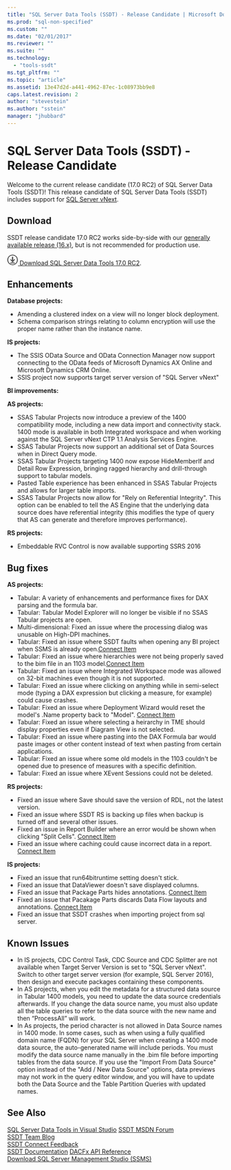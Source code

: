 ```yaml
---
title: "SQL Server Data Tools (SSDT) - Release Candidate | Microsoft Docs"
ms.prod: "sql-non-specified"
ms.custom: ""
ms.date: "02/01/2017"
ms.reviewer: ""
ms.suite: ""
ms.technology: 
  - "tools-ssdt"
ms.tgt_pltfrm: ""
ms.topic: "article"
ms.assetid: 13e47d2d-a441-4962-87ec-1c08973bb9e8
caps.latest.revision: 2
author: "stevestein"
ms.author: "sstein"
manager: "jhubbard"
---
```

# SQL Server Data Tools (SSDT) - Release Candidate
Welcome to the current release candidate (17.0 RC2) of SQL Server Data Tools (SSDT)!  This release candidate of SQL Server Data Tools (SSDT) includes support for [SQL Server vNext](https://msdn.microsoft.com/library/mt788653.aspx). 


## Download

SSDT release candidate 17.0 RC2 works side-by-side with our [generally available release &#40;16.x&#41;](../ssdt/download-sql-server-data-tools-ssdt.md), but is not recommended for production use. 
  
![download](../ssdt/media/download.png)[ Download SQL Server Data Tools 17.0 RC2](https://go.microsoft.com/fwlink/?linkid=837939). 


## Enhancements

**Database projects:**
- Amending a clustered index on a view will no longer block deployment.
- Schema comparison strings relating to column encryption will use the proper name rather than the instance name.   

**IS projects:**
- The SSIS OData Source and OData Connection Manager now support connecting to the OData feeds of Microsoft Dynamics AX Online and Microsoft Dynamics CRM Online.
- SSIS project now supports target server version of "SQL Server vNext" 


**BI improvements:**

**AS projects:**
- SSAS Tabular Projects now introduce a preview of the 1400 compatibility mode, including a new data import and connectivity stack. 1400 mode is available in both Integrated workspace and when working against the SQL Server vNext CTP 1.1 Analysis Services Engine.
- SSAS Tabular Projects now support an additional set of Data Sources when in Direct Query mode.
- SSAS Tabular Projects targeting 1400 now expose HideMemberIf and Detail Row Expression, bringing ragged hierarchy and drill-through support to tabular models.
- Pasted Table experience has been enhanced in SSAS Tabular Projects and allows for larger table imports.
- SSAS Tabular Projects now allow for "Rely on Referential Integrity". This option can be enabled to tell the AS Engine that the underlying data source does have referential integrity (this modifies the type of query that AS can generate and therefore improves performance).

**RS projects:**
- Embeddable RVC Control is now available supporting SSRS 2016

## Bug fixes

**AS projects:**

- Tabular: A variety of enhancements and performance fixes for DAX parsing and the formula bar.
- Tabular: Tabular Model Explorer will no longer be visible if no SSAS Tabular projects are open.
- Multi-dimensional: Fixed an issue where the processing dialog was unusable on High-DPI machines.
- Tabular: Fixed an issue where SSDT faults when opening any BI project when SSMS is already open.[Connect Item](http://connect.microsoft.com/SQLServer/feedback/details/3100900/ssdt-faults-when-opening-any-bi-project-when-ssms-is-already-open)
- Tabular: Fixed an issue where hierarchies were not being properly saved to the bim file in an 1103 model.[Connect Item](http://connect.microsoft.com/SQLServer/feedback/details/3105222/vs-2015-ssdt)
- Tabular: Fixed an issue where Integrated Workspace mode was allowed on 32-bit machines even though it is not supported.
- Tabular: Fixed an issue where clicking on anything while in semi-select mode (typing a DAX expression but clicking a measure, for example) could cause crashes.
- Tabular: Fixed an issue where Deployment Wizard would reset the model's .Name property back to "Model". [Connect Item](http://connect.microsoft.com/SQLServer/feedback/details/3107018/ssas-deployment-wizard-resets-modelname-to-model)
- Tabular: Fixed an issue where selecting a heirarchy in TME should display properties even if Diagram View is not selected.
- Tabular: Fixed an issue where pasting into the DAX Formula bar would paste images or other content instead of text when pasting from certain applications.
- Tabular: Fixed an issue where some old models in the 1103 couldn't be opened due to presence of measures with a specific definition.
- Tabular: Fixed an issue where XEvent Sessions could not be deleted.

**RS projects:**

- Fixed an issue where Save should save the version of RDL, not the latest version.
- Fixed an issue where SSDT RS is backing up files when backup is turned off and several other issues.
- Fixed an issue in Report Builder where an error would be shown when clicking "Split Cells". [Connect Item](http://connect.microsoft.com/SQLServer/feedback/details/3101818/ssdt-2015-ssrs-designer-error-by-matrix-cell-split)
- Fixed an issue where caching could cause incorrect data in a report. [Connect Item](http://connect.microsoft.com/SQLServer/feedback/details/3102158/ssdtbi-14-0-60812-report-preview-data-is-frequently-wrong-due-to-bad-caching)

**IS projects:**
- Fixed an issue that run64bitruntime setting doesn't stick.
- Fixed an issue that DataViewer doesn't save displayed columns.
- Fixed an issue that Package Parts hides annotations. [Connect Item](https://connect.microsoft.com/SQLServer/feedback/details/3106624/package-parts-hide-annotations)
- Fixed an issue that Pacakage Parts discards Data Flow layouts and annotations. [Connect Item](https://connect.microsoft.com/SQLServer/feedback/details/3109241/package-parts-discard-data-flow-layouts-and-annotations)
- Fixed an issue that SSDT crashes when importing project from sql server.

## Known Issues
- In IS projects, CDC Control Task, CDC Source and CDC Splitter are not available when Target Server Version is set to "SQL Server vNext". Switch to other target server version (for example, SQL Server 2016), then design and execute packages containing these components.
- In AS projects, when you edit the metadata for a structured data source in Tabular 1400 models, you need to update the data source credentials afterwards. If you change the data source name, you must also update all the table queries to refer to the data source with the new name and then “ProcessAll” will work. 
- In As projects, the period character is not allowed in Data Source names in 1400 mode. In some cases, such as when using a fully qualified domain name (FQDN) for your SQL Server when creating a 1400 mode data source, the auto-generated name will include periods. You must modify the data source name manually in the .bim file before importing tables from the data source. If you use the "Import From Data Source" option instead of the "Add / New Data Source" options, data previews may not work in the query editor window, and you will have to update both the Data Source and the Table Partition Queries with updated names. 


## See Also  
[SQL Server Data Tools in Visual Studio](https://msdn.microsoft.com/library/hh272686(v=vs.103).aspx)  
[SSDT MSDN Forum](https://social.msdn.microsoft.com/Forums/sqlserver/home?forum=ssdt)  
[SSDT Team Blog](http://blogs.msdn.com/b/ssdt/)  
[SSDT Connect Feedback](https://connect.microsoft.com/SQLServer/Feedback)  
[SSDT Documentation](https://msdn.microsoft.com/library/hh272686(v=vs.103).aspx)  
[DACFx API Reference](https://msdn.microsoft.com/library/dn645454.aspx)  
[Download SQL Server Management Studio (SSMS)](../ssms/download-sql-server-management-studio-ssms.md)  
